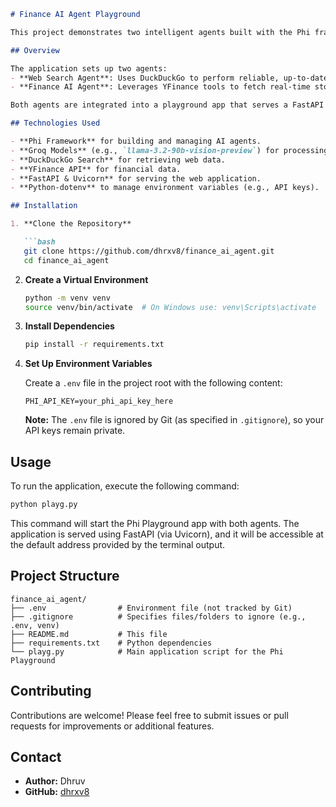 ```markdown
# Finance AI Agent Playground

This project demonstrates two intelligent agents built with the Phi framework, which provide financial analysis and web search capabilities using Groq models.

## Overview

The application sets up two agents:
- **Web Search Agent**: Uses DuckDuckGo to perform reliable, up-to-date web searches and returns summarized results with source citations.
- **Finance AI Agent**: Leverages YFinance tools to fetch real-time stock data, analyst recommendations, key financial metrics, recent company news, and detailed company profiles.

Both agents are integrated into a playground app that serves a FastAPI application for interactive use.

## Technologies Used

- **Phi Framework** for building and managing AI agents.
- **Groq Models** (e.g., `llama-3.2-90b-vision-preview`) for processing language and vision tasks.
- **DuckDuckGo Search** for retrieving web data.
- **YFinance API** for financial data.
- **FastAPI & Uvicorn** for serving the web application.
- **Python-dotenv** to manage environment variables (e.g., API keys).

## Installation

1. **Clone the Repository**

   ```bash
   git clone https://github.com/dhrxv8/finance_ai_agent.git
   cd finance_ai_agent
   ```

2. **Create a Virtual Environment**

   ```bash
   python -m venv venv
   source venv/bin/activate  # On Windows use: venv\Scripts\activate
   ```

3. **Install Dependencies**

   ```bash
   pip install -r requirements.txt
   ```

4. **Set Up Environment Variables**

   Create a `.env` file in the project root with the following content:

   ```env
   PHI_API_KEY=your_phi_api_key_here
   ```

   **Note:** The `.env` file is ignored by Git (as specified in `.gitignore`), so your API keys remain private.

## Usage

To run the application, execute the following command:

```bash
python playg.py
```

This command will start the Phi Playground app with both agents. The application is served using FastAPI (via Uvicorn), and it will be accessible at the default address provided by the terminal output.

## Project Structure

```
finance_ai_agent/
├── .env                # Environment file (not tracked by Git)
├── .gitignore          # Specifies files/folders to ignore (e.g., .env, venv)
├── README.md           # This file
├── requirements.txt    # Python dependencies
└── playg.py            # Main application script for the Phi Playground
```

## Contributing

Contributions are welcome! Please feel free to submit issues or pull requests for improvements or additional features.


## Contact

- **Author:** Dhruv  
- **GitHub:** [dhrxv8](https://github.com/dhrxv8)
```
